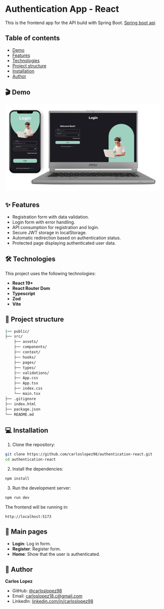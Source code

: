 # Authentication App - React

This is the frontend app for the API build with Spring Boot. [Spring boot api](https://github.com/carloslopez98/authentication-api-spring.git)

## Table of contents

- [Demo](#-demo)
- [Features](#-features)
- [Technologies](#-technologies)
- [Project structure](#-project-structure)
- [Installation](#-installation)
- [Author](#-author)

## 🎬 Demo

![Demo project gif](./assets/demo/auth_demo.jpg)


## ✨ Features

- Registration form with data validation.
- Login form with error handling.
- API consumption for registration and login.
- Secure JWT storage in localStorage.
- Automatic redirection based on authentication status.
- Protected page displaying authenticated user data.

## 🛠 Technologies

This project uses the following technologies:

- **React 19+**
- **React Router Dom**
- **Typescript**
- **Zod**
- **Vite**

## 📂 Project structure

```bash
|── public/
├── src/
    ├── assets/
    ├── components/
    ├── context/
    ├── hooks/
    ├── pages/
    ├── types/
    ├── validations/
    ├── App.css
    ├── App.tsx
    ├── index.css
    └── main.tsx
├── .gitignore
├── index.html
├── package.json
└── README.md
```

## 💻 Installation

1. Clone the repository:
```bash
git clone https://github.com/carloslopez98/authentication-react.git
cd authentication-react
```

2. Install the dependencies:
```bash
npm install
```

3. Run the development server:
```bash
npm run dev
```

The frontend will be running in:
```
http://localhost:5173
```

## 📌 Main pages

- **Login**: Log in form.
- **Register**: Register form.
- **Home**: Show that the user is authenticated.

## 👤 Author

**Carlos Lopez**
- GitHub: [@carloslopez98](https://github.com/carloslopez98)
- Email: carloslopez18.c@gmail.com
- LinkedIn: [linkedin.com/in/carloslopez98](https://linkedin.com/in/carloslopez98)
